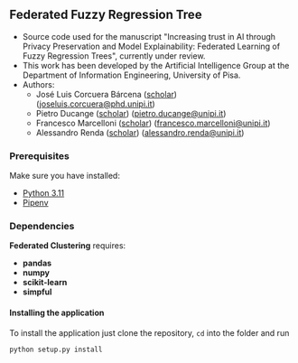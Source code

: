 ## Federated Fuzzy Regression Tree

- Source code used for the manuscript "Increasing trust in AI through Privacy Preservation and Model Explainability: Federated Learning of Fuzzy Regression Trees", currently under review.
- This work has been developed by the Artificial Intelligence Group at the Department of Information Engineering, University of Pisa.
- Authors:
  - José Luis Corcuera Bárcena ([scholar](https://scholar.google.it/citations?user=dasDbcAAAAAJ)) (joseluis.corcuera@phd.unipi.it)
  - Pietro Ducange ([scholar](https://scholar.google.it/citations?user=HCgZqXEAAAAJ)) (pietro.ducange@unipi.it)
  - Francesco Marcelloni ([scholar](https://scholar.google.it/citations?user=_EkQr2QAAAAJ)) (francesco.marcelloni@unipi.it)
  - Alessandro Renda ([scholar](https://scholar.google.it/citations?user=13nYgdUAAAAJ)) (alessandro.renda@unipi.it)

### Prerequisites

Make sure you have installed:

- [Python 3.11](https://www.python.org/downloads/)
- [Pipenv](https://pipenv.pypa.io/en/latest/)

### Dependencies

**Federated Clustering** requires:

- **pandas**
- **numpy**
- **scikit-learn**
- **simpful**
 
#### Installing the application
To install the application just clone the repository, `cd` into the folder and run
```bash
python setup.py install
```